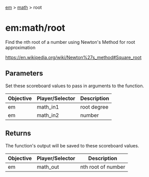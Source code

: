 [em](../../em.md) > [math](../math.md) > root

# em:math/root

Find the nth root of a number using Newton's Method for root approximation

https://en.wikipedia.org/wiki/Newton%27s_method#Square_root

## Parameters

Set these scoreboard values to pass in arguments to the function.

| Objective | Player/Selector | Description |
| --------- | --------------- | ----------- |
| em        | math_in1        | root degree |
| em        | math_in2        | number      |

## Returns

The function's output will be saved to these scoreboard values.

| Objective | Player/Selector | Description        |
| --------- | --------------- | ------------------ |
| em        | math_out        | nth root of number |
